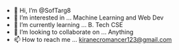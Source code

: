- 👋 Hi, I’m @SofTarg8
- 👀 I’m interested in ... Machine Learning and Web Dev
- 🌱 I’m currently learning ... B. Tech CSE
- 💞️ I’m looking to collaborate on ... Anything
- 📫 How to reach me ... kiranecromancer123@gmail.com
